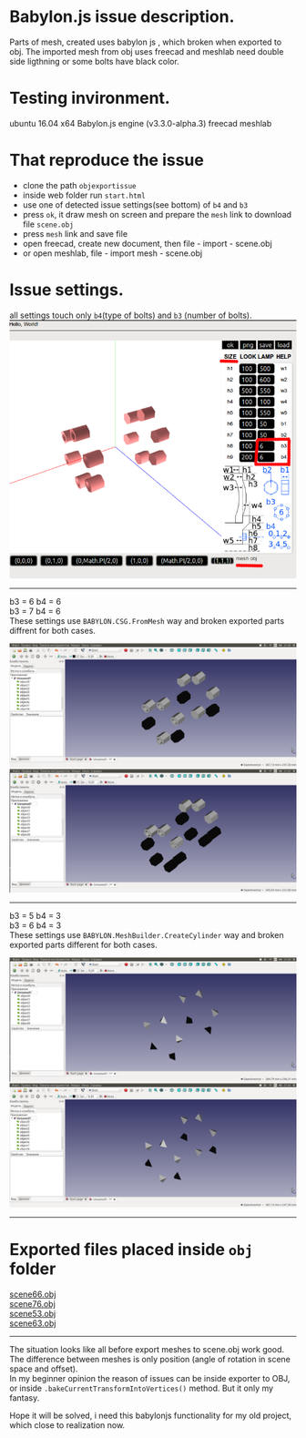 # Babylon.js issue description.
Parts of mesh, created uses babylon js , which broken when exported to obj. The imported mesh from obj uses freecad and meshlab need double side ligthning or some bolts have black color.

# Testing invironment.
ubuntu 16.04 x64
Babylon.js engine (v3.3.0-alpha.3)
freecad meshlab

# That reproduce the issue  
- clone the path `objexportissue`  
- inside web folder run `start.html`  
- use one of detected issue settings(see bottom) of `b4` and `b3`  
- press `ok`, it draw mesh on screen and prepare the `mesh` link to download file `scene.obj`  
- press `mesh` link and save file  
- open freecad, create new document, then file - import - scene.obj  
- or open meshlab, file - import mesh - scene.obj  

# Issue settings.
all settings touch only `b4`(type of bolts)  and `b3` (number of bolts).
![gui](png/gui.png?raw=true "gui")

---

b3 = 6 b4 = 6  
b3 = 7 b4 = 6  
These settings use `BABYLON.CSG.FromMesh` way and broken exported parts diffrent for both cases.  

![mesh66](png/mesh66.png?raw=true "mesh66")
![mesh76](png/mesh76.png?raw=true "mesh76")

---

b3 = 5 b4 = 3  
b3 = 6 b4 = 3  
These settings use `BABYLON.MeshBuilder.CreateCylinder` way and broken exported parts different for both cases.  

![mesh53](png/mesh53.png?raw=true "mesh53")
![mesh63](png/mesh63.png?raw=true "mesh63")

---
# Exported files placed inside `obj` folder  

[scene66.obj](obj/scene66.obj)  
[scene76.obj](obj/scene76.obj)  
[scene53.obj](obj/scene53.obj)  
[scene63.obj](obj/scene63.obj)  

---

The situation looks like all before export meshes to scene.obj work good.  
The difference between meshes is only position (angle of rotation in scene space and offset).  
In my beginner opinion the reason of issues can be inside exporter to OBJ, or inside `.bakeCurrentTransformIntoVertices()` method. But it only my fantasy.  

Hope it will be solved, i need this babylonjs functionality for my old project, which close to realization now.
